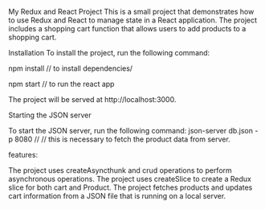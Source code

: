 My Redux and React Project
This is a small project that demonstrates how to use Redux and React to manage state in a React application. The project includes a shopping cart function that allows users to add products to a shopping cart.

Installation
To install the project, run the following command:

npm install // to install dependencies/

npm start  // to run the react app

The project will be served at http://localhost:3000.

Starting the JSON server

To start the JSON server, run the following command:
json-server db.json -p 8080  // // this is necessary to fetch the product data from server.

features:

The project uses createAsyncthunk and crud operations to perform asynchronous operations.
The project uses createSlice to create a Redux slice for both cart and Product.
The project fetches products  and updates cart information from a JSON file that is running on a local server. 
